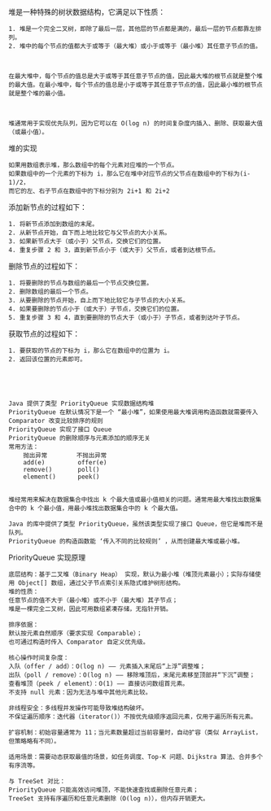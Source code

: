 

堆是一种特殊的树状数据结构，它满足以下性质：

    1. 堆是一个完全二叉树，即除了最后一层，其他层的节点都是满的，最后一层的节点都靠左排列。
    2. 堆中的每个节点的值都大于或等于（最大堆）或小于或等于（最小堆）其任意子节点的值。



    在最大堆中，每个节点的值总是大于或等于其任意子节点的值，因此最大堆的根节点就是整个堆的最大值。在最小堆中，每个节点的值总是小于或等于其任意子节点的值，因此最小堆的根节点就是整个堆的最小值。



    堆通常用于实现优先队列，因为它可以在 O(log n) 的时间复杂度内插入、删除、获取最大值（或最小值）。


堆的实现

    如果用数组表示堆，那么数组中的每个元素对应堆的一个节点。
    如果数组中的一个元素的下标为 i，那么它在堆中对应节点的父节点在数组中的下标为(i-1)/2，
    而它的左、右子节点在数组中的下标分别为 2i+1 和 2i+2



添加新节点的过程如下：

    1. 将新节点添加到数组的末尾。
    2. 从新节点开始，自下而上地比较它与父节点的大小关系。
    3. 如果新节点大于（或小于）父节点，交换它们的位置。
    4. 重复步骤 2 和 3，直到新节点小于（或大于）父节点，或者到达根节点。


删除节点的过程如下：

    1. 将要删除的节点与数组的最后一个节点交换位置。
    2. 删除数组的最后一个节点。
    3. 从要删除的节点开始，自上而下地比较它与子节点的大小关系。
    4. 如果要删除的节点小于（或大于）子节点，交换它们的位置。
    5. 重复步骤 3 和 4，直到要删除的节点大于（或小于）子节点，或者到达叶子节点。


获取节点的过程如下：

    1. 要获取的节点的下标为 i，那么它在数组中的位置为 i。
    2. 返回该位置的元素即可。





    Java 提供了类型 PriorityQueue 实现数据结构堆
    PriorityQueue 在默认情况下是一个 “最小堆”，如果使用最大堆调用构造函数就需要传入 Comparator 改变比较排序的规则
    PriorityQueue 实现了接口 Queue
    PriorityQueue 的删除顺序与元素添加的顺序无关
    常用方法：
        抛出异常        不抛出异常
        add(e)         offer(e)
        remove()       poll()
        element()      peek()


    堆经常用来解决在数据集合中找出 k 个最大值或最小值相关的问题。通常用最大堆找出数据集合中的 k 个最小值，用最小堆找出数据集合中的 k 个最大值。

    Java 的库中提供了类型 PriorityQueue，虽然该类型实现了接口 Queue，但它是堆而不是队列。
    PriorityQueue 的构造函数能 ‘传入不同的比较规则’ ，从而创建最大堆或最小堆。






PriorityQueue 实现原理

    底层结构：基于二叉堆（Binary Heap） 实现，默认为最小堆（堆顶元素最小）；实际存储使用 Object[] 数组，通过父子节点索引关系隐式维护树形结构。
    堆的性质：
    任意节点的值不大于（最小堆）或不小于（最大堆）其子节点；
    堆是一棵完全二叉树，因此可用数组紧凑存储，无指针开销。
    
    排序依据：
    默认按元素自然顺序（要求实现 Comparable）；
    也可通过构造时传入 Comparator 自定义优先级。

    核心操作时间复杂度：
    入队（offer / add）：O(log n) —— 元素插入末尾后“上浮”调整堆；
    出队（poll / remove）：O(log n) —— 移除堆顶后，末尾元素移至顶部并“下沉”调整；
    查看堆顶（peek / element）：O(1) —— 直接访问数组首元素。
    不支持 null 元素：因为无法与堆中其他元素比较。

    非线程安全：多线程并发操作可能导致堆结构破坏。
    不保证遍历顺序：迭代器（iterator()）不按优先级顺序返回元素，仅用于遍历所有元素。

    扩容机制：初始容量通常为 11；当元素数量超过当前容量时，自动扩容（类似 ArrayList，但策略略有不同）。

    适用场景：需要动态获取最值的场景，如任务调度、Top-K 问题、Dijkstra 算法、合并多个有序流等。

    与 TreeSet 对比：
    PriorityQueue 只能高效访问堆顶，不能快速查找或删除任意元素；
    TreeSet 支持有序遍历和任意元素删除（O(log n)），但内存开销更大。

